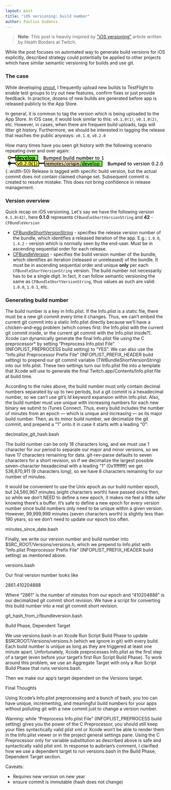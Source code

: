 ```yaml
---
layout: post
title: "iOS versioning: build number"
author: Paulius Gudonis
---
```


> **Note**: This post is heavily inspired by ["iOS versioning"](https://blog.twitch.tv/en/2016/09/20/ios-versioning-89e02f0a5146/) article written by Heath Borders at Twitch. 

While the post focuses on automated way to generate build versions for iOS explicitly, described strategy could potentially be applied to other projects which have similar semantic versioning for builds and use git. 

### The case

While developing [onout](https://onout.com), I frequently upload new builds to TestFlight to enable test groups to try out new features, confirm fixes or just provide feedback. In practice, dozens of new builds are generated before app is released publicly to the App Store.

In general, it is common to tag the version which is being uploaded to the App Store. In iOS case, it would look similar to this: `v0.1.0(1)`, `v0.1.0(2)`, etc. However, in cases, when there are frequent build uploads, tags will litter git history. Furthermore, we should be interested in tagging the release that reaches the public anyways: `v0.1.0`, `v0.2.0`

How many times have you seen git history with the following scenario repeating over and over again:
![git-build-tag](/assets/post-image/git-build-tag.png){:.width-50}
Release is tagged with specific build version, but the actual commit does not contain claimed change set. Subsequent commit is created to resolve mistake. This does not bring confidence in release management.

### Version overview

Quick recap on iOS versioning. Let's say we have the following version `0.1.0(42)`, here **0.1.0** represents `CFBundleShortVersionString` and **42** - `CFBundleVersion`
 - [CFBundleShortVersionString](https://developer.apple.com/library/archive/documentation/General/Reference/InfoPlistKeyReference/Articles/CoreFoundationKeys.html#//apple_ref/doc/uid/20001431-111349) - specifies the release version number of the bundle, which identifies a released iteration of the app. E.g.: `1.0.0`, `1.4.2` - version which is normally seen by the end-user. Must be in ascending sequential order for each release.
 - [CFBundleVersion](https://developer.apple.com/library/archive/documentation/General/Reference/InfoPlistKeyReference/Articles/CoreFoundationKeys.html#//apple_ref/doc/uid/20001431-102364) - specifies the build version number of the bundle, which identifies an iteration (released or unreleased) of the bundle. It must be in ascending sequential order and unique **only** per each `CFBundleShortVersionString` version. The build number not necessarily has to be a single digit. In fact, it can follow semantic versioning the same as `CFBundleShortVersionString`, thus values as such are valid: `1.0.0`, `1.0.1`, etc.

### Generating build number




The build number is a key in Info.plist. If the Info.plist is a static file, there must be a new git commit every time it changes. Thus, we can’t embed the current git commit into a static Info.plist directly because we’ll have a chicken-and-egg problem (which comes first: the Info.plist with the current git commit inside, or the current git commit with the Info.plist inside?). Xcode can dynamically generate the final Info.plist file using the C preprocessor* by setting “Preprocess Info.plist File” (INFOPLIST_PREPROCESS build setting) to “YES”. We can also use the “Info.plist Preprocessor Prefix File” (INFOPLIST_PREFIX_HEADER build setting) to prepend our git commit variable (TWBundleShortVersionString) into our Info.plist. These two settings turn our Info.plist file into a template that Xcode will use to generate the final Twitch.app/Contents/Info.plist file at build time.

According to the rules above, the build number must only contain decimal numbers separated by up to two periods, but a git commit is a hexadecimal number, so we can’t use git’s $Id$ keyword expansion within Info.plist. Also, the build number must use unique with increasing numbers for each new binary we submit to iTunes Connect. Thus, every build includes the number of minutes from an epoch — which is unique and increasing — as its major build number. Then, as its minor build number, we decimalize the git commit, and prepend a “1” onto it in case it starts with a leading “0”:

decimalize_git_hash.bash

The build number can be only 18 characters long, and we must use 1 character for our period to separate our major and minor versions, so we have 17 characters remaining for data. git-rev-parse defaults to seven characters for a short revision, so if we decimalize the largest possible seven-character hexadecimal with a leading “1” (0x1fffffff) we get 536,870,911 (9 characters long), so we have 8 characters remaining for our number of minutes.

It would be convenient to use the Unix epoch as our build number epoch, but 24,560,967 minutes (eight characters worth) have passed since then, so while we don’t NEED to define a new epoch, it makes me feel a little safer knowing there’s a buffer. It’s safe to define a new epoch for every version number since build numbers only need to be unique within a given version. However, 99,999,999 minutes (seven characters worth) is slightly less than 190 years, so we don’t need to update our epoch too often.

minutes_since_date.bash

Finally, we write our version number and build number into $SRC_ROOT/Versions/versions.h, which we prepend to Info.plist with “Info.plist Preprocessor Prefix File” (INFOPLIST_PREFIX_HEADER build setting) as mentioned above.

versions.bash

Our final version number looks like


2861.410204888

Where “2861” is the number of minutes from our epoch and “410204888” is our decimalized git commit short revision. We have a script for converting this build number into a real git commit short revision.

git_hash_from_cfbundleversion.bash

Build Phase, Dependent Target

We use versions.bash in an Xcode Run Script Build Phase to update $SRCROOT/Versions/versions.h (which we ignore in git) with every build. Each build number is unique as long as they are triggered at least one minute apart. Unfortunately, Xcode preprocesses Info.plist as the first step of a target (even before your target’s first Run Script Build Phase). To work around this problem, we use an Aggregate Target with only a Run Script Build Phase that runs versions.bash.



Then we make our app’s target dependent on the Versions target.



Final Thoughts

Using Xcode’s Info.plist preprocessing and a bunch of bash, you too can have unique, incrementing, and meaningful build numbers for your apps without polluting git with a new commit just to change a version number.

Warning: while “Preprocess Info.plist File” (INFOPLIST_PREPROCESS build setting) gives you the power of the C Preprocessor, you should still keep your files syntactically valid plist xml or Xcode won’t be able to render them in the Info.plist viewer or in the project general settings pane. Using the C Preprocessor only for variable substitution as described above is safe and syntactically valid plist xml.
In response to auibrian’s comment, I clarified how we use a dependent target to run versions.bash in the Build Phase, Dependent Target section.






Caveats:
 - Requires new version on new year
 - ensure commit is immutable (hash does not change)